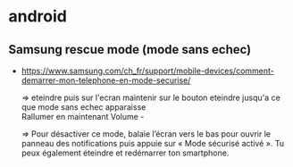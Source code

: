# android

## Samsung rescue mode (mode sans echec)
* https://www.samsung.com/ch_fr/support/mobile-devices/comment-demarrer-mon-telephone-en-mode-securise/  

  => eteindre puis sur l'ecran maintenir sur le bouton eteindre jusqu'a ce que mode sans echec apparaisse  
  Rallumer en maintenant Volume -
  
  => Pour désactiver ce mode, balaie l’écran vers le bas pour ouvrir le panneau des notifications puis appuie sur « Mode sécurisé activé ». Tu peux également éteindre et redémarrer ton smartphone.

